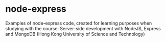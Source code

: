 # node-express

Examples of node-express code, created for learning purposes when studying with the course: Server-side development with NodeJS, Express and MongoDB (Hong Kong University of Science and Technology)
